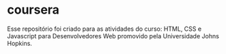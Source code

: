 # coursera
Esse repositório foi criado para as atividades do curso: HTML, CSS e Javascript para Desenvolvedores Web
promovido pela Universidade Johns Hopkins. 
